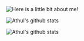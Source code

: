 <img src="https://i.giphy.com/media/zRnohK0fZh81fMAWmz/giphy.webp" alt="Here is a little bit about me!">

<!--
**athulsn/athulsn** is a ✨ _special_ ✨ repository because its `README.md` (this file) appears on your GitHub profile.

Here are some ideas to get you started:

- 🔭 I’m currently working on ...
- 🌱 I’m currently learning ...
- 👯 I’m looking to collaborate on ...
- 🤔 I’m looking for help with ...
- 💬 Ask me about ...
- 📫 How to reach me: ...
- 😄 Pronouns: ...
- ⚡ Fun fact: ...
-->



![Athul's github stats](https://github-readme-stats.vercel.app/api?username=athulsn&show_icons=true&count_private=true&hide=issues,prs)


![Athul's github stats](https://github-readme-stats.vercel.app/api/top-langs?username=athulsn&show_icons=true&count_private=true&hide=issues,prs)